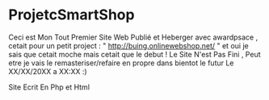 # ProjetcSmartShop
Ceci est Mon Tout Premier Site Web Publié et Heberger avec awardpsace , cetait pour un petit project : " http://buing.onlinewebshop.net/   " et oui je sais que cetait moche mais cetait que le debut ! 
Le Site N'est Pas Fini , Peut etre je vais le remasteriser/refaire en propre dans bientot le futur Le XX/XX/20XX a XX:XX :) 

Site Ecrit En Php et Html 
